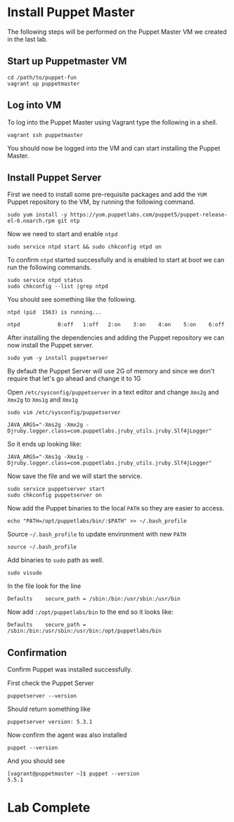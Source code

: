 # Install Puppet Master 

The following steps will be performed on the Puppet Master VM we created in the last lab. 

## Start up Puppetmaster VM 
```
cd /path/to/puppet-fun
vagrant up puppetmaster
```

## Log into VM 
To log into the Puppet Master using Vagrant type the following in a shell.
```
vagrant ssh puppetmaster
```

You should now be logged into the VM and can start installing the Puppet Master. 

## Install Puppet Server
First we need to install some pre-requisite packages and add the `YUM` Puppet repository to the VM, by running the following command. 
```
sudo yum install -y https://yum.puppetlabs.com/puppet5/puppet-release-el-6.noarch.rpm git ntp
```

Now we need to start and enable `ntpd`
```
sudo service ntpd start && sudo chkconfig ntpd on
```

To confirm `ntpd` started successfully and is enabled to start at boot we can run the following commands. 

```
sudo service ntpd status 
sudo chkconfig --list |grep ntpd 
```

You should see something like the following. 
```
ntpd (pid  1563) is running...
```
```
ntpd           	0:off	1:off	2:on	3:on	4:on	5:on	6:off
```


After installing the dependencies and adding the Puppet repository we can now install the Puppet server. 
```
sudo yum -y install puppetserver 
```

By default the Puppet Server will use 2G of memory and since we don't require that let's go ahead and change it to 1G 

Open `/etc/sysconfig/puppetserver` in a text editor and change `Xms2g` and `Xmx2g` to `Xms1g` and `Xmx1g`

```
sudo vim /etc/sysconfig/puppetserver
```

```
JAVA_ARGS="-Xms2g -Xmx2g -Djruby.logger.class=com.puppetlabs.jruby_utils.jruby.Slf4jLogger"
```

So it ends up looking like:
```
JAVA_ARGS="-Xms1g -Xmx1g -Djruby.logger.class=com.puppetlabs.jruby_utils.jruby.Slf4jLogger"
```

Now save the file and we will start the service. 
```
sudo service puppetserver start 
sudo chkconfig puppetserver on
```

Now add the Puppet binaries to the local `PATH` so they are easier to access. 
```
echo "PATH=/opt/puppetlabs/bin/:$PATH" >> ~/.bash_profile
```

Source  `~/.bash_profile` to update environment with new `PATH`
```
source ~/.bash_profile
```

Add binaries to `sudo` path as well. 
```
sudo visudo 
```

In the file look for the line 
```
Defaults    secure_path = /sbin:/bin:/usr/sbin:/usr/bin
```

Now add `:/opt/puppetlabs/bin` to the end so it looks like:
```
Defaults    secure_path = /sbin:/bin:/usr/sbin:/usr/bin:/opt/puppetlabs/bin
```

## Confirmation 
Confirm Puppet was installed successfully. 

First check the Puppet Server 
```
puppetserver --version 
```
Should return something like
```
puppetserver version: 5.3.1
```

Now confirm the agent was also installed 
```
puppet --version 
```

And you should see 
```
[vagrant@puppetmaster ~]$ puppet --version
5.5.1
```

# Lab Complete 